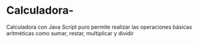 # Calculadora-
Calculadora con Java Script puro permite realizar las operaciones básicas aritméticas como sumar, restar, multiplicar y dividir
